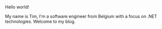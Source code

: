 Hello world!

My name is Tim, I'm a software engineer from Belgium with a focus on .NET technologies. Welcome to my blog.
